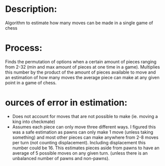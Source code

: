 # Description:
Algorithm to estimate how many moves can be made in a single game of chess

# Process:
Finds the permutation of options when a certain amount of pieces ranging from 2-32 (min and max amount of pieces at one time in a game). Multiplies this number by the product of the amount of pieces available to move and an estimation of how many moves the average piece can make at any given point in a game of chess.

# ources of error in estimation:
- Does not account for moves that are not possible to make (ie. moving a king into checkmate)
- Assumes each piece can only move three different ways. I figured this was a safe estimation as pawns can only make 1 move (unless taking something) and most other pieces can make anywhere from 2-8 moves per turn (not counting displacement). Including displacement this number could be 16. This estimates pieces aside from pawns to have an average of 5 possible moves on any given turn. (unless there is an unbalanced number of pawns and non-pawns).